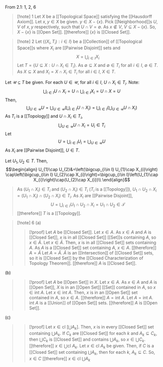 From 2.1: 1, 2, 6

>[!note] 1
Let $X$ be a [[Topological Space]] satisfying the [[Hausdorff Axiom]]. Let $x,y\in X$ be given. $y\in X-\{x\}$. Pick [[Neighborhood]]s $U,V$ of $x,y$ respectively, such that $U\cap V=\emptyset$. As $x\notin V$, $V\subseteq X-\{x\}$. So, $X-\{x\}$ is [[Open Set]]. [[therefore]] $\{x\}$ is [[Closed Set]].

>[!note] 2
Let $\{(X_{i},T_{i}):i\in I\}$ be a [[Collection]] of [[Topological Space]]s where $X_{i}$ are [[Pairwise Disjoint]] sets and $$X=\bigcup_{i\in I} X_{i}$$Let $T=\{U\subseteq X:U\cap X_{i}\in T_{i}\}$. As $\emptyset\subseteq X$ and $\emptyset\in T_{i}$ for all $i\in I$, $\emptyset\in T$. As $X\subseteq X$ and $X_{i}=X\cap X_{i}\in T_{i}$ for all $i\in I$, $X\in T$.
>
Let $\mathcal{U}\subseteq T$ be given. For each $U\in \mathcal{U}$, for all $i\in I$, $U\cap X_{i}\in T_{i}$. Note: $$\bigcup_{i\in I}U\cap X_{i}=U\cap\bigcup_{i\in I}X_{i}=U\cap X=U$$
Then, $$\bigcup_{U\in \mathcal{U}}U=\bigcup_{U\in \mathcal{U}}\left(\bigcup_{i\in I}U\cap X_{i}\right)=\bigcup_{i\in I}\left(\bigcup_{U\in \mathcal{U}}U\cap X_{i}\right)$$As $T_i$ is a [[Topology]] and $U\cap X_{i}\in T_{i}$, $$\bigcup_{U\in \mathcal{U}}U\cap X_{i}=U_{i}\in T_{i}$$Let $$U=\bigcup_{i\in I}U_{i}=\bigcup_{U\in \mathcal{U}}U$$As $X_{i}$ are [[Pairwise Disjoint]], $U\in T$.
>
Let $U_{1},U_{2}\in T$. Then, $$\begin{align}
U_{1}\cap U_{2}&=\left(\bigcup_{i\in I} U_{1}\cap X_{i}\right) \cap\left(\bigcup_{i\in I} U_{2}\cap X_{i}\right)=\bigcup_{i\in I}\left(U_{1}\cap X_{i}\right)\cap(U_{2}\cap X_{i})\\
\end{align}$$ 
>As $(U_{1}\cap X_{i})\in T_{i}$ and $(U_{2}\cap X_{i})\in T_i$ ($T_i$ is a [[Topology]]), $U_{1}\cap U_{2}\cap X_{i}=(U_{1}\cap X_{i})\cap(U_{2}\cap X_{i})\in T_{i}$. As $X_{i}$ are [[Pairwise Disjoint]], $$U=\bigcup_{i\in I}U_{1}\cap U_{2}\cap X_{i}=U_{1}\cap U_{2}\in \mathcal{T}$$
[[therefore]] $T$ is a [[Topology]].

>[!note] 6
(a) 
>>[!proof]
Let $A$ be [[Closed Set]]. Let $x\in A$. As $x\in A$ and $A$ is [[Closed Set]], $x$ is in all [[Closed Set]] [[Set]]s containing $A$, so $x\in\bar{A}$. Let $x\in\bar{A}$. Then, $x$ is in all [[Closed Set]] sets containing $A$. As $A$ is a [[Closed Set]] set containing $A$, $x\in A$. [[therefore]] $A=\bar{A}$
Let $A=\bar{A}$. $\bar{A}$ is an [[Intersection]] of [[Closed Set]] sets, so it is [[Closed Set]] by the [[Closed Characterization of Topology Theorem]]. [[therefore]] $A$ is [[Closed Set]].
>
(b)
>>[!proof]
Let $A$ be [[Open Set]] in $X$. Let $x\in A$. As $x\in A$ and $A$ is [[Open Set]], $X$ is in an [[Open Set]] [[Set]] contained in $A$, so $x\in \text{int } A$. Let $x\in \text{int }A$. Then, $x$ is in an [[Open Set]] set contained in $A$, so $x\in A$. [[therefore]] $A=\text{int }A$.
Let $A=\text{int }A$. $\text{int }A$ is a [[Union]] of [[Open Set]] sets. [[therefore]] $A$ is [[Open Set]].
>
(c) 
>>[!proof]
Let $x\in \text{cl }[\bigcup A_{k}]$. Then, $x$ is in every [[Closed Set]] set containing $\bigcup A_{k}$. If $C_{k}$ are [[Closed Set]] for each $k$ and $A_{k}\subseteq C_{k}$, then $\bigcup C_{k}$ is [[Closed Set]] and contains $\bigcup A_{k}$, so $x\in\bigcup C_{k}$.
[[therefore]] $x\in\bigcup \text{cl }A_{k}$. 
Let $x\in \text{cl }A_{k}$ be given. Then, if $C$ is a [[Closed Set]] set containing $\bigcup A_k$, then for each $k$, $A_{k}\subseteq C$. So, $x\in C$
[[therefore]] $x\in \text{cl }\bigcup A_k$

